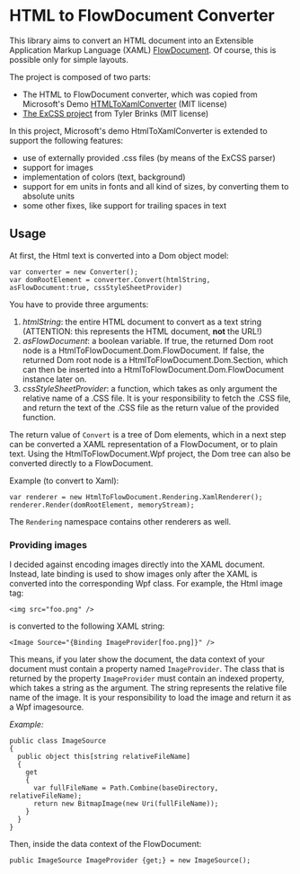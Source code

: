 ﻿# HTML to FlowDocument Converter

This library aims to convert an HTML document into an Extensible Application Markup Language (XAML) [FlowDocument](https://docs.microsoft.com/de-de/dotnet/framework/wpf/advanced/flow-document-overview). Of course, this is possible only for simple layouts.

The project is composed of two parts:

- The HTML to FlowDocument converter, which was copied from Microsoft's Demo [HTMLToXamlConverter](https://github.com/microsoft/WPF-Samples/tree/master/Sample%20Applications/HtmlToXamlDemo) (MIT license)
- [The ExCSS project](https://github.com/TylerBrinks/ExCSS) from Tyler Brinks (MIT license)

In this project, Microsoft's demo HtmlToXamlConverter is extended to support the following features:

- use of externally provided .css files (by means of the ExCSS parser)
- support for images
- implementation of colors (text, background)
- support for em units in fonts and all kind of sizes, by converting them to absolute units
- some other fixes, like support for trailing spaces in text


## Usage

At first, the Html text is converted into a Dom object model:

```
var converter = new Converter();
var domRootElement = converter.Convert(htmlString, asFlowDocument:true, cssStyleSheetProvider)
```

You have to provide three arguments:

1. *htmlString*: the entire HTML document to convert as a text string (ATTENTION: this represents the HTML document, **not** the URL!)
2. *asFlowDocument*: a boolean variable. If true, the returned Dom root node is a HtmlToFlowDocument.Dom.FlowDocument. If false, the returned Dom root node
is a HtmlToFlowDocument.Dom.Section,
which can then be inserted into a HtmlToFlowDocument.Dom.FlowDocument instance later on.
3. *cssStyleSheetProvider*: a function, which takes as only argument the relative name of a .CSS file. It is your responsibility to fetch the .CSS file, and return the text of the .CSS file as the return value of the provided function.

The return value of `Convert` is a tree of Dom elements, which in a next step can be converted
a XAML representation of a FlowDocument, or to plain text. Using the HtmlToFlowDocument.Wpf project, the
Dom tree can also be converted directly to a FlowDocument.

Example (to convert to Xaml):
```
var renderer = new HtmlToFlowDocument.Rendering.XamlRenderer();
renderer.Render(domRootElement, memoryStream);
```

The `Rendering` namespace contains other renderers as well.


### Providing images

I decided against encoding images directly into the XAML document. 
Instead, late binding is used to show images only after the XAML is converted into the corresponding Wpf class.
For example, the Html image tag:
```
<img src="foo.png" />
```

is converted to the following XAML string:

```
<Image Source="{Binding ImageProvider[foo.png]}" />
```

This means, if you later show the document, the data context of your document must contain a property named `ImageProvider`.
The class that is returned by the property `ImageProvider` must contain an indexed property, which takes a string as the argument. The string represents the relative file name of the image. It is your responsibility to load the image and return it as a Wpf imagesource.

*Example:*
```
public class ImageSource
{
  public object this[string relativeFileName]
  {
    get
    {
      var fullFileName = Path.Combine(baseDirectory, relativeFileName);
      return new BitmapImage(new Uri(fullFileName));
    }
  }
}
```

Then, inside the data context of the FlowDocument:
```
public ImageSource ImageProvider {get;} = new ImageSource();
```
